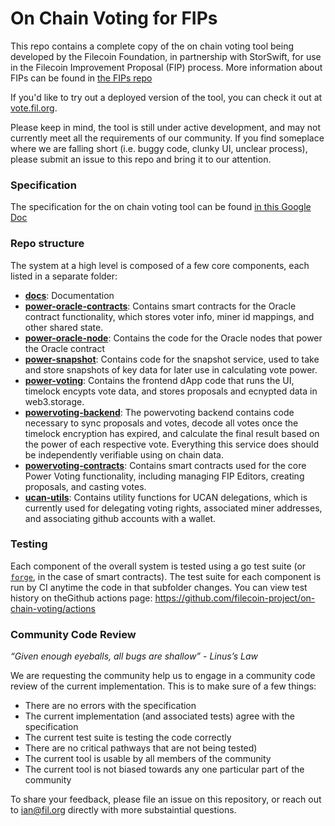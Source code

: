 # On Chain Voting for FIPs
This repo contains a complete copy of the on chain voting tool being developed
by the Filecoin Foundation, in partnership with StorSwift, for use in the Filecoin Improvement Proposal (FIP) process. More
information about FIPs can be found in [the FIPs
repo](https://github.com/filecoin-project/FIPs)

If you'd like to try out a deployed version of the tool, you can check it out at [vote.fil.org](https://vote.fil.org).

Please keep in mind, the tool is still under active development, and may not currently meet all the requirements of our community. If you find someplace where we are falling short (i.e. buggy code, clunky UI, unclear process), please submit an issue to this repo and bring it to our attention.

### Specification
The specification for the on chain voting tool can be found [in this Google Doc](https://docs.google.com/document/d/13910NE-O3mUQ6rztt6f3xe7hwW_aS-xaPW_zHuTpBW4/edit)

### Repo structure
The system at a high level is composed of a few core components, each listed in a separate folder:

- [**docs**](https://github.com/filecoin-project/on-chain-voting/tree/main/docs): Documentation
- [**power-oracle-contracts**](https://github.com/filecoin-project/on-chain-voting/tree/main/power-oracle-contracts): Contains smart contracts for the Oracle contract functionality, which stores voter info, miner id mappings, and other shared state.
- [**power-oracle-node**](https://github.com/filecoin-project/on-chain-voting/tree/main/power-oracle-node): Contains the code for the Oracle nodes that power the Oracle contract
- [**power-snapshot**](https://github.com/filecoin-project/on-chain-voting/tree/main/power-snapshot): Contains code for the snapshot service, used to take and store snapshots of key data for later use in calculating vote power.
- [**power-voting**](https://github.com/filecoin-project/on-chain-voting/tree/main/power-voting): Contains the frontend dApp code that runs the UI, timelock encypts vote data, and stores proposals and ecnypted data in web3.storage.
- [**powervoting-backend**](https://github.com/filecoin-project/on-chain-voting/tree/main/powervoting-backend): The powervoting backend contains code necessary to sync proposals and votes, decode all votes once the timelock encryption has expired, and calculate the final result based on the power of each respective vote. Everything this service does should be independently verifiable using on chain data.
- [**powervoting-contracts**](https://github.com/filecoin-project/on-chain-voting/tree/main/powervoting-contracts): Contains smart contracts used for the core Power Voting functionality, including managing FIP Editors, creating proposals, and casting votes.
- [**ucan-utils**](https://github.com/filecoin-project/on-chain-voting/tree/main/ucan-utils): Contains utility functions for UCAN delegations, which is currently used for delegating voting rights, associated miner addresses, and associating github accounts with a wallet.

### Testing
Each component of the overall system is tested using a go test suite (or [`forge`](https://github.com/foundry-rs/foundry), in the case of smart contracts). The test suite for each component is run by CI anytime the code in that subfolder changes. You can view test history on theGithub actions page: https://github.com/filecoin-project/on-chain-voting/actions

### Community Code Review
*“Given enough eyeballs, all bugs are shallow” - Linus’s Law*

We are requesting the community help us to engage in a community code review of the current implementation. This is to make sure of a few things:
- There are no errors with the specification
- The current implementation (and associated tests) agree with the specification
- The current test suite is testing the code correctly
- There are no critical pathways that are not being tested)
- The current tool is usable by all members of the community
- The current tool is not biased towards any one particular part of the community

To share your feedback, please file an issue on this repository, or reach out to ian@fil.org directly with more substaintial questions.
